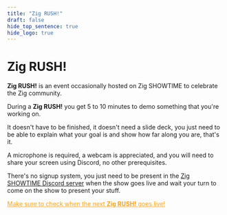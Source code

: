 ```yaml
---
title: "Zig RUSH!"
draft: false
hide_top_sentence: true
hide_logo: true
---
```

<link rel="stylesheet" type="text/css" href="./style.css">

# Zig RUSH!
**Zig RUSH!** is an event occasionally hosted on Zig SHOWTIME to celebrate the Zig community.

During a **Zig RUSH!** you get 5 to 10 minutes to demo something that you're working on. 

It doesn't have to be finished, it doesn't need a slide deck, you just need to be able to explain what your goal is and show how far along you are, that's it.

A microphone is required, a webcam is appreciated, and you will need to share your screen using Discord, no other prerequisites. 

There's no signup system, you just need to be present in the [Zig SHOWTIME Discord server](https://discord.com/invite/B73sGxF) when the show goes live and wait your turn to come on the show to present your stuff. 

<p style="align-self: center;">
<a href="./protty6.png" style="color:#f7a41a;">Make sure to check when the next <b>Zig RUSH!</b> goes live!</a>   
</p>

